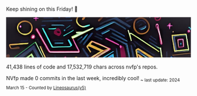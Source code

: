 Keep shining on this Friday! 🌷

![banner](./assets/banner.jpg)

41,438 lines of code and 17,532,719 chars across nvfp's repos.

NVfp made 0 commits in the last week, incredibly cool!<sub> ~ last update: 2024 March 15 - Counted by [Lineosaurus(v5)](https://github.com/Lineosaurus/Lineosaurus)</sub>